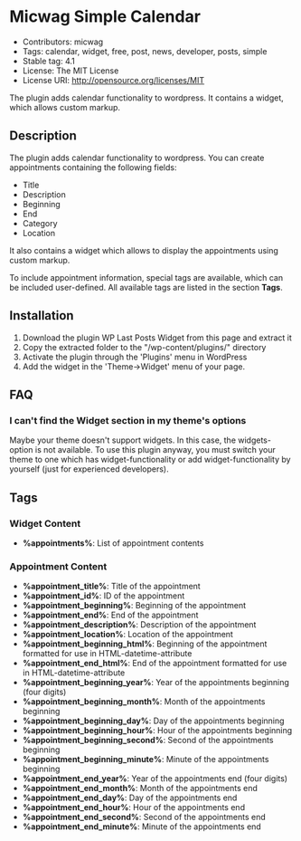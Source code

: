 # Micwag Simple Calendar 
- Contributors: micwag
- Tags: calendar, widget, free, post, news, developer, posts, simple
- Stable tag: 4.1
- License: The MIT License
- License URI: http://opensource.org/licenses/MIT

The plugin adds calendar functionality to wordpress. It contains a widget, which allows custom markup.

## Description

The plugin adds calendar functionality to wordpress. You can create appointments containing the following fields:

- Title
- Description
- Beginning
- End
- Category
- Location

It also contains a widget which allows to display the appointments using custom markup.

To include appointment information, special tags are available, which can be included user-defined. All available 
tags are listed in the section **Tags**.

## Installation
1. Download the plugin WP Last Posts Widget from this page and extract it
2. Copy the extracted folder to the "/wp-content/plugins/" directory
3. Activate the plugin through the 'Plugins' menu in WordPress
4. Add the widget in the 'Theme->Widget' menu of your page.

## FAQ

### I can't find the Widget section in my theme's options
Maybe your theme doesn't support widgets. In this case, the widgets-option is not available. To use this plugin
anyway, you must switch your theme to one which has widget-functionality or add widget-functionality by yourself
(just for experienced developers).


## Tags

### Widget Content

- **%appointments%**: List of appointment contents

### Appointment Content

- **%appointment_title%**: Title of the appointment
- **%appointment_id%**: ID of the appointment
- **%appointment_beginning%**: Beginning of the appointment
- **%appointment_end%**: End of the appointment
- **%appointment_description%**: Description of the appointment
- **%appointment_location%**: Location of the appointment
- **%appointment_beginning_html%**: Beginning of the appointment formatted for use in HTML-datetime-attribute
- **%appointment_end_html%**: End  of the appointment formatted for use in HTML-datetime-attribute
- **%appointment_beginning_year%**: Year of the appointments beginning (four digits)
- **%appointment_beginning_month%**: Month of the appointments beginning
- **%appointment_beginning_day%**: Day of the appointments beginning
- **%appointment_beginning_hour%**: Hour of the appointments beginning
- **%appointment_beginning_second%**: Second of the appointments beginning
- **%appointment_beginning_minute%**: Minute of the appointments beginning
- **%appointment_end_year%**: Year of the appointments end (four digits)
- **%appointment_end_month%**: Month of the appointments end
- **%appointment_end_day%**: Day of the appointments end
- **%appointment_end_hour%**: Hour of the appointments end
- **%appointment_end_second%**: Second of the appointments end
- **%appointment_end_minute%**: Minute of the appointments end
